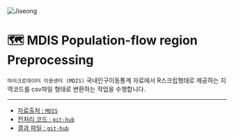 <img alt="Jiseong" src="https://img.shields.io/badge/Created%20by-Jiseong-orange.svg?style=flat&colorA=E1523D&colorB=blue"/>

# 🗺 MDIS Population-flow region Preprocessing 
`마이크로데이터 이용센터 (MDIS)` 국내인구이동통계 자료에서 R스크립형태로 제공하는 지역코드를 csv파일 형태로 변환하는 작업을 수행합니다.

---
* <a href = "https://mdis.kostat.go.kr/index.do"> 자료출처 : `MDIS` </a>
* <a href = "https://github.com/KimJiSeong1994/MDIS_Populationflow_region_Preprocessing/blob/main/Preprocessing/MDIS-regioncode%20Preprocessing.R"> 전처리 코드 : `git-hub` </a>
* <a href = "https://github.com/KimJiSeong1994/MDIS_Populationflow_region_Preprocessing/tree/main/Result"> 결과 파일 : `git-hub` </a>
